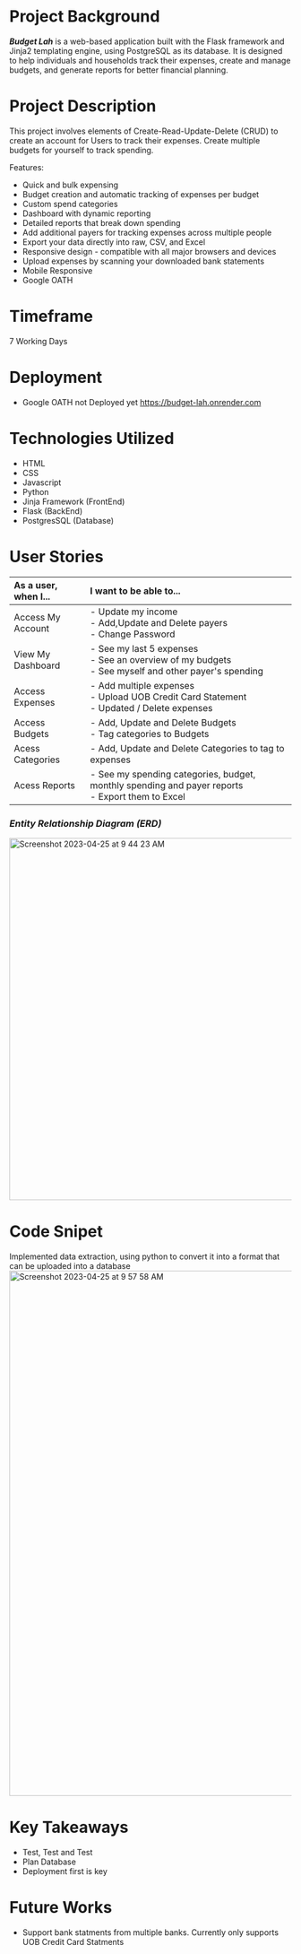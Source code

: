 # **Project Background**

**_Budget Lah_** is a web-based application built with the Flask framework and Jinja2 templating engine, using PostgreSQL as its database. It is designed to help individuals and households track their expenses, create and manage budgets, and generate reports for better financial planning.

# **Project Description**
This project involves elements of Create-Read-Update-Delete (CRUD) to create an account for Users to track their expenses. Create multiple budgets for yourself to track spending. 

Features:
- Quick and bulk expensing
- Budget creation and automatic tracking of expenses per budget
- Custom spend categories
- Dashboard with dynamic reporting
- Detailed reports that break down spending
- Add additional payers for tracking expenses across multiple people
- Export your data directly into raw, CSV, and Excel
- Responsive design - compatible with all major browsers and devices
- Upload expenses by scanning your downloaded bank statements
- Mobile Responsive
- Google OATH


# **Timeframe**
7 Working Days

# **Deployment** 
- Google OATH not Deployed yet
https://budget-lah.onrender.com

# **Technologies Utilized**
- HTML
- CSS
- Javascript
- Python
- Jinja Framework (FrontEnd)
- Flask (BackEnd)
- PostgresSQL (Database)

# User Stories
| As a  user, when I...                    |  I want to be able to...                
| :--------------------------------------- |:-----------------------------------------------|   
| Access My Account                        |  - Update my income <br>- Add,Update and Delete payers <br>- Change Password
| View My Dashboard                        |  - See my last 5 expenses<br>- See an overview of my budgets <br>- See myself and other payer's spending
| Access Expenses                          |  - Add multiple expenses<br>- Upload UOB Credit Card Statement<br>- Updated / Delete expenses
| Access Budgets                           |  - Add, Update and Delete Budgets <br>- Tag categories to Budgets
| Acess Categories                         |  - Add, Update and Delete Categories to tag to expenses
| Acess Reports                            |  - See my spending categories, budget, monthly spending and payer reports <br>- Export them to Excel



### _Entity Relationship Diagram (ERD)_
<img width="646" alt="Screenshot 2023-04-25 at 9 44 23 AM" src="https://user-images.githubusercontent.com/68887503/234154174-f15bdb7d-f3a9-40d3-bb12-55235f6c2816.png">

# **Code Snipet**
Implemented data extraction, using python to convert it into a format that can be uploaded into a database
<img width="937" alt="Screenshot 2023-04-25 at 9 57 58 AM" src="https://user-images.githubusercontent.com/68887503/234155926-7701a8ed-65c0-4fcc-a177-39e980d0bfa7.png">



# **Key Takeaways**

- Test, Test and Test
- Plan Database
- Deployment first is key

# **Future Works**
- Support bank statments from multiple banks. Currently only supports UOB Credit Card Statments

